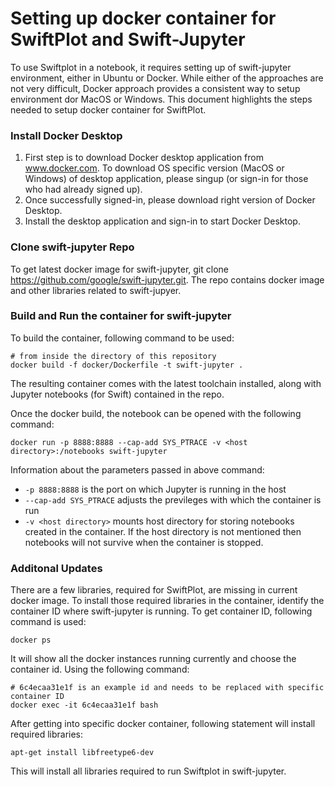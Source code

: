 # Setting up docker container for SwiftPlot and Swift-Jupyter

To use Swiftplot in a notebook, it requires setting up of swift-jupyter environment, either in Ubuntu or Docker. While either of the approaches are not very difficult, Docker approach provides a consistent way to setup environment dor MacOS or Windows. This document highlights the steps needed to setup docker container for SwiftPlot. 

<H3> Install Docker Desktop </H3>

1. First step is to download Docker desktop application from www.docker.com. To download OS specific version (MacOS or Windows) of desktop application, please singup (or sign-in for those who had already signed up). 
2. Once successfully signed-in, please download right version of Docker Desktop.  
3. Install the desktop application and sign-in to start Docker Desktop.

<H3> Clone swift-jupyter Repo </H3>

To get latest docker image for swift-jupyter, git clone https://github.com/google/swift-jupyter.git. The repo contains docker image and other libraries related to swift-jupyer. 

<H3> Build and Run the container for swift-jupyter </h3>

To build the container, following command to be used:

```
# from inside the directory of this repository
docker build -f docker/Dockerfile -t swift-jupyter .
```
The resulting container comes with the latest toolchain installed, along with Jupyter notebooks (for Swift) contained in the repo.

Once the docker build, the notebook can be opened with the following command:

```
docker run -p 8888:8888 --cap-add SYS_PTRACE -v <host directory>:/notebooks swift-jupyter
```
Information about the parameters passed in above command:
* `-p 8888:8888` is the port on which Jupyter is running in the host
* `--cap-add SYS_PTRACE` adjusts the previleges with which the container is run
* `-v <host directory>` mounts host directory for storing notebooks created in the container. If the host directory is not mentioned then notebooks will not survive when the container is stopped.

<H3> Additonal Updates </H3>

There are a few libraries, required for SwiftPlot, are missing in current docker image. To install those required libraries in the container, identify the container ID where swift-jupyter is running. To get container ID, following command is used:
````
docker ps
````

It will show all the docker instances running currently and choose the container id.  Using the following command:

````
# 6c4ecaa31e1f is an example id and needs to be replaced with specific container ID
docker exec -it 6c4ecaa31e1f bash
````
After getting into specific docker container, following statement will install required libraries:
````
apt-get install libfreetype6-dev
````
This will install all libraries required to run Swiftplot in swift-jupyter. 


